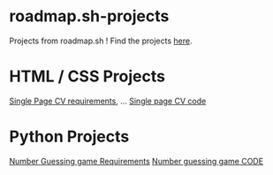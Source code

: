 # roadmap.sh-projects
Projects from roadmap.sh !
Find the projects [here](https://roadmap.sh/projects/).

# HTML / CSS Projects
[Single Page CV requirements](https://roadmap.sh/projects/single-page-cv), ...
[Single page CV code](https://github.com/Fergaku/roadmap.sh-projects/blob/main/cv_proyecto.html)
# Python Projects
[Number Guessing game Requirements](https://roadmap.sh/projects/number-guessing-game)
[Number guessing game CODE](https://github.com/Fergaku/roadmap.sh-projects/blob/main/cv_proyecto.html)
